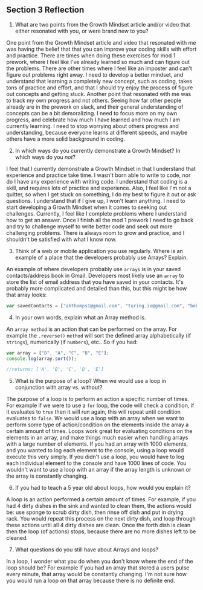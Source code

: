 ## Section 3 Reflection

1. What are two points from the Growth Mindset article and/or video that either resonated with you, or were brand new to you?


One point from the Growth Mindset article and video that resonated with me was having the belief that that you can
improve your coding skills with effort and practice. There are times when doing these exercises for mod 1 prework,
where I feel like I've already learned so much and can figure out the problems. There are other times where I
feel like an imposter and can't figure out problems right away. I need to develop a better mindset, and understand
that learning a completely new concept, such as coding, takes tons of practice and effort, and that I should
try enjoy the process of figure out concepts and getting stuck. Another point that resonated with me was to track
my own progress and not others. Seeing how far other people already are in the prework on slack, and their general
understanding of concepts can be a bit demoralizing. I need to focus more on my own progress, and celebrate how much
I have learned and how much I am currently learning. I need to stop worrying about others progress and understanding,
because everyone learns at different speeds, and maybe others have a more solid background in coding.


2. In which ways do you currently demonstrate a Growth Mindset? In which ways do you _not_?


I feel that I currently demonstrate a Growth Mindset in that I understand that experience and practice
take time. I wasn't born able to write to code, nor do I have any experience with writing code. I understand
that coding is a skill, and requires lots of practice and experience. Also, I feel like I'm not a quitter,
so when I get stuck on something, I do my best to figure it out or ask questions. I understand that if I give
up, I won't learn anything. I need to start developing a Growth Mindset when it comes to seeking out challenges.
Currently, I feel like I complete problems where I understand how to get an answer. Once I finish all the mod 1 prework
I need to go back and try to challenge myself to write better code and seek out more challenging problems. There is
always room to grow and practice, and I shouldn't be satisfied with what I know now.


3. Think of a web or mobile application you use regularly. Where is an example of a place that the developers probably use Arrays? Explain.


An example of where developers probably use `arrays` is in your saved contacts/address book in Gmail. Developers most
likely use an `array` to store the list of email address that you have saved in your contacts. It's probably more
complicated and detailed than this, but this might be how that array looks:

```JavaScript
var savedContacts = ["ahthomps1@gmail.com", "turing.io@gmail.com", "bobjohnson@yahoo.com", "hi@123.net"];

```

4. In your own words, explain what an Array method is.


An `array method` is an action that can be performed on the array. For example the `.reverse()` `method` will
sort the defined array alphabetically (if `strings`), numerically (if `numbers`), etc..
So if you had:

```JavaScript
var array = ["D", "A", "C", "B", "E"];
console.log(array.sort());

//returns: ['A', 'B', 'C', 'D', 'E']
```


5. What is the purpose of a loop? When we would use a loop in conjunction with array vs. without?


The purpose of a loop is to perform an action a specific number of times. For example if we were to use
a `for` loop, the code will check a condition, if it evaluates to `true` then it will run again, this will
repeat until condition evaluates to `false`. We would use a loop with an array when we want to perform some
type of action/condition on the elements inside the array a certain amount of times. Loops work great for
evaluating conditions on the elements in an array, and make things much easier when handling arrays with
a large number of elements. If you had an array with 1000 elements, and you wanted to log each element to
the console, using a loop would execute this very simply. If you didn't use a loop, you would have to log
each individual element to the console and have 1000 lines of code. You wouldn't want to use a loop with
an array if the array length is unknown or the array is constantly changing.


6. If you had to teach a 5 year old about loops, how would you explain it?


A loop is an action performed a certain amount of times. For example, if you had 4 dirty dishes in the sink
and wanted to clean them, the actions would be: use sponge to scrub dirty dish, then rinse off dish and put in
drying rack. You would repeat this process on the next dirty dish, and loop through these actions until all
4 dirty dishes are clean. Once the forth dish is clean then the loop (of actions) stops, because there are
no more dishes left to be cleaned.


7. What questions do you still have about Arrays and loops?


In a loop, I wonder what you do when you don't know where the end of the loop should be? For
example if you had an array that stored a users pulse every minute, that array would be constantly
changing. I'm not sure how you would run a loop on that array because there is no definite end.
